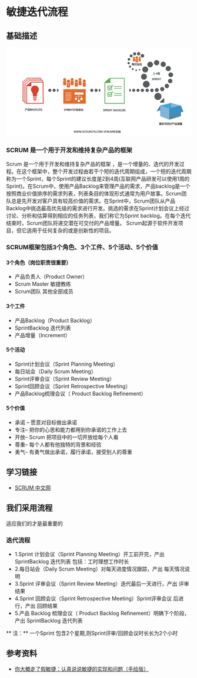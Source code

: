 # 敏捷迭代流程

## 基础描述
![scrum](img/ScrumCN_Scrum_Process_710.png)

### SCRUM 是一个用于开发和维持复杂产品的框架
Scrum 是一个用于开发和维持复杂产品的框架 ，是一个增量的、迭代的开发过程。在这个框架中，整个开发过程由若干个短的迭代周期组成，一个短的迭代周期称为一个Sprint，每个Sprint的建议长度是2到4周(互联网产品研发可以使用1周的Sprint)。在Scrum中，使用产品Backlog来管理产品的需求，产品backlog是一个按照商业价值排序的需求列表，列表条目的体现形式通常为用户故事。Scrum团队总是先开发对客户具有较高价值的需求。在Sprint中，Scrum团队从产品Backlog中挑选最高优先级的需求进行开发。挑选的需求在Sprint计划会议上经过讨论、分析和估算得到相应的任务列表，我们称它为Sprint backlog。在每个迭代结束时，Scrum团队将递交潜在可交付的产品增量。 Scrum起源于软件开发项目，但它适用于任何复杂的或是创新性的项目。

### SCRUM框架包括3个角色、3个工件、5个活动、5个价值

#### 3个角色（岗位职责很重要）
* 产品负责人（Product Owner）
* Scrum Master 敏捷教练
* Scrum团队 其他全部成员

#### 3个工件
* 产品Backlog（Product Backlog）
* SprintBacklog 迭代列表
* 产品增量（Increment）

#### 5个活动
* Sprint计划会议（Sprint Planning Meeting）
* 每日站会（Daily Scrum Meeting）
* Sprint评审会议（Sprint Review Meeting）
* Sprint回顾会议（Sprint Retrospective Meeting）
* 产品Backlog梳理会议（ Product Backlog Refinement）

#### 5个价值
* 承诺 – 愿意对目标做出承诺
* 专注– 把你的心思和能力都用到你承诺的工作上去
* 开放– Scrum 把项目中的一切开放给每个人看
* 尊重– 每个人都有他独特的背景和经验
* 勇气– 有勇气做出承诺，履行承诺，接受别人的尊重

## 学习链接
- [SCRUM 中文网](http://www.scrumcn.com/agile/scrum-knowledge-library/scrum.html)

## 我们采用流程
适应我们的才是最重要的

### 迭代流程
- 1.Sprint 计划会议（Sprint Planning Meeting）开工前开完，产出 SprintBacklog 迭代列表 包括：工时理想工作时长 
- 2.每日站会（Daily Scrum Meeting）对每天进度情况跟踪，产出 每天情况说明
- 3.Sprint 评审会议（Sprint Review Meeting）迭代最后一天进行，产出 评审结果
- 4.Sprint 回顾会议（Sprint Retrospective Meeting）Sprint评审会议 后进行，产出 回顾结果
- 5.产品 Backlog 梳理会议（ Product Backlog Refinement）明确下个阶段，产出 SprintBacklog 迭代列表

** 注：**
一个Sprint 包含2个星期,则Sprint评审/回顾会议时⻓长为2个小时

## 参考资料
- [你大概走了假敏捷：认真说说敏捷的实现和问题（手绘版）](https://www.qcloud.com/community/article/766331?fromSource=gwzcw.93748.93748.93748)